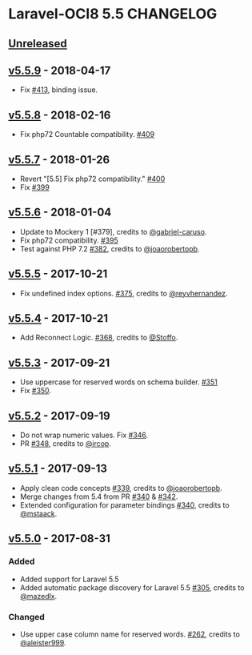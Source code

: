 # Laravel-OCI8 5.5 CHANGELOG

## [Unreleased]

## [v5.5.9] - 2018-04-17

- Fix [#413], binding issue. 

## [v5.5.8] - 2018-02-16

- Fix php72 Countable compatibility. [#409]

## [v5.5.7] - 2018-01-26

- Revert "[5.5] Fix php72 compatibility." [#400]
- Fix [#399]

## [v5.5.6] - 2018-01-04

- Update to Mockery 1 [#379], credits to [@gabriel-caruso](https://github.com/gabriel-caruso).
- Fix php72 compatibility. [#395]
- Test against PHP 7.2 [#382], credits to [@joaorobertopb](https://github.com/joaorobertopb).

## [v5.5.5] - 2017-10-21

- Fix undefined index options. [#375], credits to [@reyvhernandez](https://github.com/reyvhernandez).

## [v5.5.4] - 2017-10-21

- Add Reconnect Logic. [#368], credits to [@Stoffo](https://github.com/Stoffo).

## [v5.5.3] - 2017-09-21

- Use uppercase for reserved words on schema builder. [#351]
- Fix [#350].

## [v5.5.2] - 2017-09-19

- Do not wrap numeric values. Fix [#346].
- PR [#348], credits to [@ircop](https://github.com/ircop).

## [v5.5.1] - 2017-09-13

- Apply clean code concepts [#339], credits to [@joaorobertopb](https://github.com/joaorobertopb).
- Merge changes from 5.4 from PR [#340] & [#342].
- Extended configuration for parameter bindings [#340], credits to [@mstaack](https://github.com/mstaack).

## [v5.5.0] - 2017-08-31

### Added

- Added support for Laravel 5.5
- Added automatic package discovery for Laravel 5.5 [#305], credits to [@mazedlx](https://github.com/mazedlx).

### Changed

- Use upper case column name for reserved words. [#262], credits to [@aleister999](https://github.com/aleister999).

[Unreleased]: https://github.com/yajra/laravel-oci8/compare/v5.5.9...5.5
[v5.5.9]: https://github.com/yajra/laravel-oci8/compare/v5.5.8...v5.5.9
[v5.5.8]: https://github.com/yajra/laravel-oci8/compare/v5.5.7...v5.5.8
[v5.5.7]: https://github.com/yajra/laravel-oci8/compare/v5.5.6...v5.5.7
[v5.5.6]: https://github.com/yajra/laravel-oci8/compare/v5.5.5...v5.5.6
[v5.5.5]: https://github.com/yajra/laravel-oci8/compare/v5.5.4...v5.5.5
[v5.5.4]: https://github.com/yajra/laravel-oci8/compare/v5.5.3...v5.5.4
[v5.5.3]: https://github.com/yajra/laravel-oci8/compare/v5.5.2...v5.5.3
[v5.5.2]: https://github.com/yajra/laravel-oci8/compare/v5.5.1...v5.5.2
[v5.5.1]: https://github.com/yajra/laravel-oci8/compare/v5.5.0...v5.5.1
[v5.5.0]: https://github.com/yajra/laravel-oci8/compare/v5.4.18...v5.5.0

[#413]: https://github.com/yajra/laravel-oci8/issues/413

[#409]: https://github.com/yajra/laravel-oci8/pull/409
[#400]: https://github.com/yajra/laravel-oci8/pull/400
[#399]: https://github.com/yajra/laravel-oci8/pull/399
[#395]: https://github.com/yajra/laravel-oci8/pull/395
[#382]: https://github.com/yajra/laravel-oci8/pull/382
[#375]: https://github.com/yajra/laravel-oci8/pull/375
[#368]: https://github.com/yajra/laravel-oci8/pull/368
[#351]: https://github.com/yajra/laravel-oci8/pull/351
[#350]: https://github.com/yajra/laravel-oci8/issue/350
[#348]: https://github.com/yajra/laravel-oci8/pull/348
[#346]: https://github.com/yajra/laravel-oci8/pull/346
[#342]: https://github.com/yajra/laravel-oci8/pull/342
[#340]: https://github.com/yajra/laravel-oci8/pull/340
[#339]: https://github.com/yajra/laravel-oci8/pull/339
[#305]: https://github.com/yajra/laravel-oci8/pull/305
[#262]: https://github.com/yajra/laravel-oci8/pull/262
